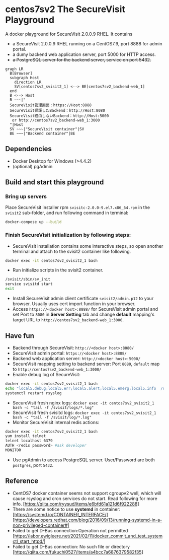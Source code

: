# centos7sv2 The SecureVisit Playground

A docker playground for SecureVisit 2.0.0.9 RHEL.
It contains
- a SecureVisit 2.0.0.9 RHEL running on a CentOS7.9, port 8888 for admin portal.
- a dumy backend web application server, port 5000 for HTTP access.
- ~~a PostgreSQL server for the backend server, service on port 5432.~~
```mermaid
graph LR
  B[Browser]
  subgraph Host
    direction LR
    SV[centos7sv2_svisit2_1] <--> BE[centos7sv2_backend-web_1] 
  end
  B <--> Host
  B ~~~|"
  SecureVisit管理画面：https://Host:8888
  SecureVisit保護したBackend：http://Host:8080
  SecureVisit経由しないBackend：http://Host:5000
   or http://centos7sv2_backend-web_1:3000
  "|Host
  SV ~~~|"SecureVisit container"|SV
  BE ~~~|"Backend container"|BE
```
## Dependencies
- Docker Desktop for Windows (>4.4.2)
- (optional) pgAdmin

## Build and start this playground
### Bring up servers
Place SecureVisit installer rpm `svisitc-2.0.0-9.el7.x86_64.rpm` in the `svisit2` sub-folder, and run following command in terminal:
```bash
docker-compose up --build
```
### Finish SecureVisit initialization by following steps:  
- SecureVisit installation contains some interactive steps, so open another terminal and attach to the svisit2 container like following. 
```bash
docker exec -it centos7sv2_svisit2_1 bash
```
- Run initialize scripts in the svisit2 container.
```bash
/svisit/sbin/sv_init
service svisitd start
exit
```
- Install SecureVisit admin client certificate `svisit2/admin.p12` to your browser. Usually uses cert import function in your browser.
- Access `https://<docker host>:8888/` for SecureVisit admin portal and set Port to `8080` in **Server Setting** tab and change **default** mapping's target URL to `http://centos7sv2_backend-web_1:3000`.

## Have fun
- Backend through SecureVisit: `http://<docker host>:8080/`
- SecureVisit admin portal: `https://<docker host>:8888/`
- Backend web application server: `http://<docker host>:5000/` 
- SecureVisit mapping setting to backend server: Port `8080`, `default` map to `http://centos7sv2_backend-web_1:3000/`
- Enable debug log of SecureVisit:
```bash
docker exec -it centos7sv2_svisit2_1 bash
echo "local5.debug;local5.err;local5.alert;local5.emerg;local5.info  /usr/local/svisit/log/sv.debug.log" >> /etc/rsyslog.conf
systemctl restart rsyslog
``` 
- SecureVisit fresh nginx logs: `docker exec -it centos7sv2_svisit2_1 bash -c "tail -f /svisit/logs/*.log"`
- SecureVisit fresh svisitd logs: `docker exec -it centos7sv2_svisit2_1 bash -c "tail -f /svisit/log/*.log"`
- Monitor SecureVisit internal redis actions:
```bash
docker exec -it centos7sv2_svisit2_1 bash
yum install telnet
telnet localhost 6379
AUTH <redis password> #ask developer
MONITOR
```
- Use pgAdmin to access PostgreSQL server. User/Password are both `postgres`, port `5432`.

## Reference
- CentOS7 docker container seems not support cgroupv2 well, which will cause rsyslog and cron services do not start. Read following for more info.
[https://qiita.com/ryysud/items/e6bfd61a121d6f922288]
- There are some notice to use **systemd** in container:
[https://systemd.io/CONTAINER_INTERFACE/]
[https://developers.redhat.com/blog/2016/09/13/running-systemd-in-a-non-privileged-container#]
- Failed to get D-Bus connection:Operation not permitted
[https://labor.ewigleere.net/2021/02/11/docker_commit_and_test_systemctl_start_httpd/]
- Failed to get D-Bus connection: No such file or directory
[https://qiita.com/fukuchi0527/items/a4bcc7a6876379582f35]
